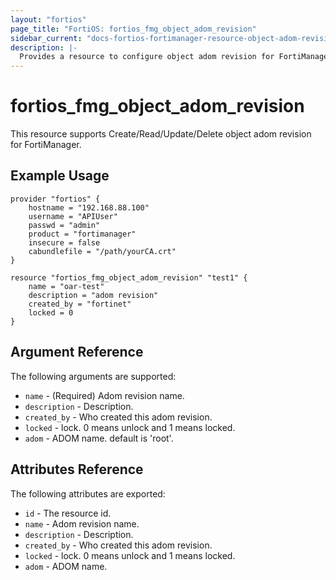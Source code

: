 ```yaml
---
layout: "fortios"
page_title: "FortiOS: fortios_fmg_object_adom_revision"
sidebar_current: "docs-fortios-fortimanager-resource-object-adom-revision"
description: |-
  Provides a resource to configure object adom revision for FortiManager.
---
```


# fortios_fmg_object_adom_revision
This resource supports Create/Read/Update/Delete object adom revision for FortiManager.    

## Example Usage
```hcl
provider "fortios" {
	hostname = "192.168.88.100"
	username = "APIUser"
	passwd = "admin"
	product = "fortimanager"
	insecure = false
	cabundlefile = "/path/yourCA.crt"
}

resource "fortios_fmg_object_adom_revision" "test1" {
	name = "oar-test"
	description = "adom revision"
	created_by = "fortinet"
	locked = 0
}
```

## Argument Reference
The following arguments are supported:

* `name` - (Required) Adom revision name.
* `description` - Description.
* `created_by` - Who created this adom revision.
* `locked` - lock. 0 means unlock and 1 means locked.
* `adom` - ADOM name. default is 'root'.

## Attributes Reference
The following attributes are exported:

* `id` - The resource id.
* `name` - Adom revision name.
* `description` - Description.
* `created_by` - Who created this adom revision.
* `locked` - lock. 0 means unlock and 1 means locked.
* `adom` - ADOM name.
